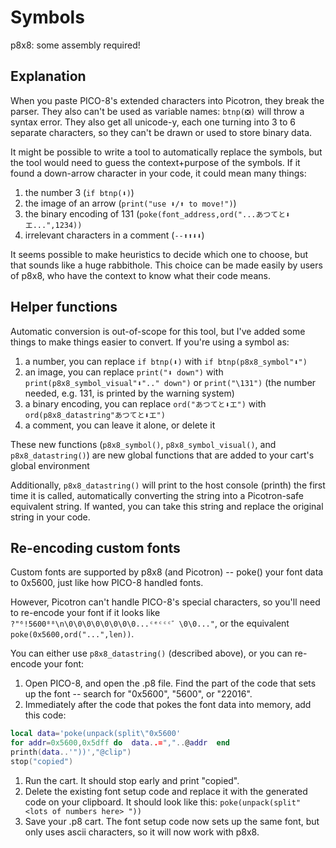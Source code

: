 # Symbols

p8x8: some assembly required!

## Explanation

When you paste PICO-8's extended characters into Picotron,
they break the parser. They also can't be used as variable names: `btnp(❎)` will
throw a syntax error. They also get all unicode-y, each one turning into 3 to 6
separate characters, so they can't be drawn or used to store binary data.

It might be possible to write a tool to automatically replace the symbols,
but the tool would need to guess the context+purpose of the symbols.
If it found a down-arrow character in your code, it could mean many things:

1. the number 3 (`if btnp(⬇️)`)
2. the image of an arrow (`print("use ⬇️/⬆️ to move!")`)
3. the binary encoding of 131 (`poke(font_address,ord("...あつてと⬇️エ...",1234))`
4. irrelevant characters in a comment (`--⬆️⬆️⬇️⬇️`)

It seems possible to make heuristics to decide which one to choose,
but that sounds like a huge rabbithole. This choice can be made easily
by users of p8x8, who have the context to know what their code means.

## Helper functions

Automatic conversion is out-of-scope for this tool,
but I've added some things to make things easier to convert.
If you're using a symbol as:

1. a number, you can replace `if btnp(⬇️)` with `if btnp(p8x8_symbol"⬇️")`
2. an image, you can replace `print("⬇️ down")` with `print(p8x8_symbol_visual"⬇️".." down")` or `print("\131")` (the number needed, e.g. 131, is printed by the warning system)
3. a binary encoding, you can replace `ord("あつてと⬇️エ")` with `ord(p8x8_datastring"あつてと⬇️エ")`
4. a comment, you can leave it alone, or delete it

These new functions (`p8x8_symbol()`, `p8x8_symbol_visual()`, and `p8x8_datastring()`)
are new global functions that are added to your cart's global environment

Additionally, `p8x8_datastring()` will print to the host console (printh) the first time it is called, automatically converting the string into a Picotron-safe equivalent string. If wanted, you can take this string and replace the original string in your code.

## Re-encoding custom fonts

Custom fonts are supported by p8x8 (and Picotron) -- poke() your font data to 0x5600, just like how PICO-8 handled fonts.

However, Picotron can't handle PICO-8's special characters, so you'll need to re-encode your font if it looks like `?"⁶!5600⁸⁸\n\0\0\0\0\0\0\0\0...ᶜᵉᶜᶜᶜ゛\0\0..."`, or the equivalent `poke(0x5600,ord("...",len))`.

You can either use `p8x8_datastring()` (described above), or you can re-encode your font:

1. Open PICO-8, and open the .p8 file. Find the part of the code that sets up the font -- search for "0x5600", "5600", or "22016".
1. Immediately after the code that pokes the font data into memory, add this code:
```lua
local data='poke(unpack(split\"0x5600'
for addr=0x5600,0x5dff do  data..=","..@addr  end
printh(data..'"))',"@clip")
stop("copied")
```
1. Run the cart. It should stop early and print "copied".
1. Delete the existing font setup code and replace it with the generated code on your clipboard. It should look like this: `poke(unpack(split" <lots of numbers here> "))`
1. Save your .p8 cart. The font setup code now sets up the same font, but only uses ascii characters, so it will now work with p8x8.
